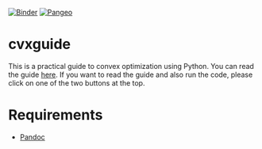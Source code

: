[![Binder](https://mybinder.org/badge_logo.svg)](https://mybinder.org/v2/gh/bsamadi/cvxguide/master?filepath=cvxguide.ipynb)
[![Pangeo](https://binder.pangeo.io/badge.svg)](https://binder.pangeo.io/v2/gh/bsamadi/cvxguide/master?filepath=cvxguide.ipynb)

cvxguide
========

This is a practical guide to convex optimization using Python. You can read the guide [here](http://bsamadi.github.io/cvxguide/Introduction.html). If you want to read the guide and also run the code, please click on one of the two buttons at the top.

# Requirements

* [Pandoc](https://pandoc.org/MANUAL.html)
